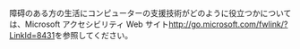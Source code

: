 <Token xmlns:xlink="http://www.w3.org/1999/xlink">障碍のある方の生活にコンピューターの支援技術がどのように役立つかについては、<externalLink xmlns="http://ddue.schemas.microsoft.com/authoring/2003/5"><linkText>Microsoft アクセシビリティ Web サイト</linkText><linkUri>http://go.microsoft.com/fwlink/?LinkId=8431</linkUri></externalLink>を参照してください。</Token>

<!--HONumber=Jun16_HO4-->



